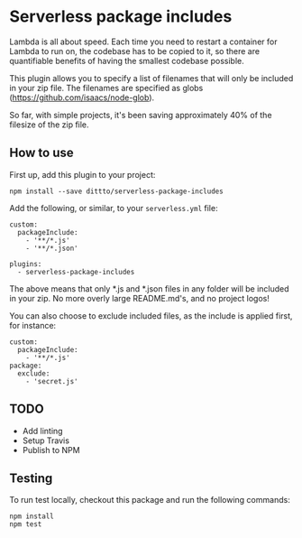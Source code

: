 # Serverless package includes

Lambda is all about speed. Each time you need to restart a container for Lambda to run on, the codebase has to be copied to it, so there are quantifiable benefits of having the smallest codebase possible.

This plugin allows you to specify a list of filenames that will only be included in your zip file. The filenames are specified as globs (https://github.com/isaacs/node-glob).

So far, with simple projects, it's been saving approximately 40% of the filesize of the zip file.


## How to use

First up, add this plugin to your project:

```
npm install --save dittto/serverless-package-includes
```

Add the following, or similar, to your `serverless.yml` file:

```
custom:
  packageInclude:
    - '**/*.js'
    - '**/*.json'

plugins:
  - serverless-package-includes
```

The above means that only *.js and *.json files in any folder will be included in your zip. No more overly large README.md's, and no project logos!

You can also choose to exclude included files, as the include is applied first, for instance:

```
custom:
  packageInclude:
    - '**/*.js'
package:
  exclude:
    - 'secret.js'
```

## TODO

- Add linting
- Setup Travis
- Publish to NPM

## Testing

To run test locally, checkout this package and run the following commands:

```
npm install
npm test
```
